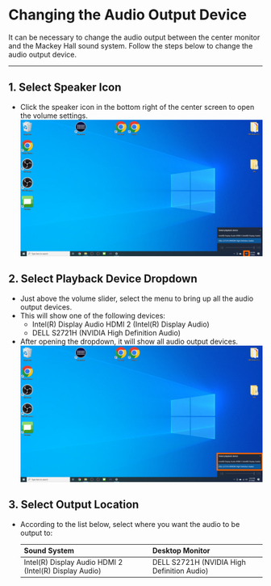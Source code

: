# Changing the Audio Output Device

It can be necessary to change the audio output between the center monitor and the Mackey Hall sound system. Follow the steps below to change the audio output device.

---

## 1. Select Speaker Icon
 - Click the speaker icon in the bottom right of the center screen to open the volume settings.
 ![Speaker Icon](../assets/images/audio-output/speaker.png)

## 2. Select Playback Device Dropdown
 - Just above the volume slider, select the menu to bring up all the audio output devices.
 - This will show one of the following devices:
    - Intel(R) Display Audio HDMI 2 (Intel(R) Display Audio)
    - DELL S2721H (NVIDIA High Definition Audio)
 - After opening the dropdown, it will show all audio output devices.
 ![Output Devices](../assets/images/audio-output/audio-devices.png)

## 3. Select Output Location
 - According to the list below, select where you want the audio to be output to:

    | Sound System | Desktop Monitor |
    |--------------|-----------------|
    | Intel(R) Display Audio HDMI 2 (Intel(R) Display Audio)           | DELL S2721H (NVIDIA High Definition Audio)              |
